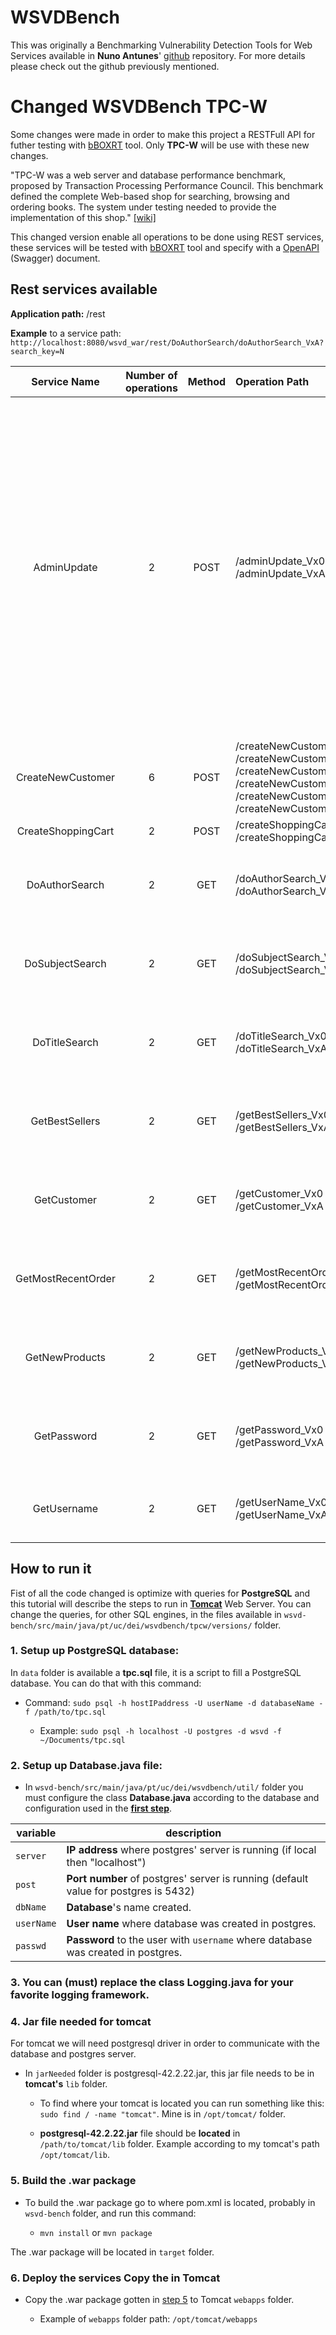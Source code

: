 # WSVDBench

This was originally a Benchmarking Vulnerability Detection Tools for Web Services available in **Nuno Antunes**' [github](https://github.com/nmsa/wsvd-bench) repository. For more details please check out the github previously mentioned.

# Changed WSVDBench TPC-W

Some changes were made in order to make this project a RESTFull API for futher testing with [bBOXRT](https://git.dei.uc.pt/cnl/bBOXRT/tree/master) tool. Only **TPC-W** will be use with these new changes. 

"TPC-W was a web server and database performance benchmark, proposed by Transaction Processing Performance Council. 
This benchmark defined the complete Web-based shop for searching, browsing and ordering books. The system under testing needed to provide the implementation of this shop." [[wiki]](https://en.wikipedia.org/wiki/TPC-W)

This changed version enable all operations to be done using REST services, these services will be tested with [bBOXRT](https://git.dei.uc.pt/cnl/bBOXRT/tree/master) tool and specify with a [OpenAPI](https://swagger.io/specification/) (Swagger) document.

## Rest services available

**Application path:** /rest

**Example** to a service path: `http://localhost:8080/wsvd_war/rest/DoAuthorSearch/doAuthorSearch_VxA?search_key=N`


Service Name  | Number of operations | Method | Operation Path | Parameters
:-: | :-: | :-: | :-- | :-:
AdminUpdate  | 2 | POST | /adminUpdate\_Vx0  <br />  /adminUpdate\_VxA | Location: Query  <br />  name: i\_id  <br />  Type: (int)  <br />  --------------  <br />  Location: Query  <br />  name: cost  <br />  Type: (double)  <br />  --------------  <br />  Location: Query  <br />  name: image  <br />  Type: (String)  <br />  --------------  <br />  Location: Query  <br />  name: thumbnail  <br />  Type: (String)
CreateNewCustomer  | 6 | POST | /createNewCustomer\_Vx0  <br />  /createNewCustomer\_VxA  <br />  /createNewCustomer\_Vx078  <br />  /createNewCustomer\_Vx103  <br />  /createNewCustomer\_Vx113  <br />  /createNewCustomer\_Vx132  <br />  | JSON
CreateShoppingCart  | 2 | POST | /createShoppingCart\_Vx0  <br />  /createShoppingCart\_VxA | JSON
DoAuthorSearch  | 2 | GET | /doAuthorSearch\_VxA  <br />  /doAuthorSearch\_Vx0 | Location: Query  <br />  name: search_key  <br />  Type: (String)
DoSubjectSearch  | 2 | GET | /doSubjectSearch\_Vx0  <br />  /doSubjectSearch\_VxA | Location: Query  <br />  name: search_key  <br />  Type: (String)
DoTitleSearch  | 2 | GET | /doTitleSearch\_Vx0  <br />  /doTitleSearch\_VxA| Location: Query  <br />  name: search_key  <br />  Type: (String)
GetBestSellers  | 2 | GET | /getBestSellers\_Vx0  <br />  /getBestSellers\_VxA| Location: Query  <br />  name: subject  <br />  Type: (String)
GetCustomer  | 2 | GET | /getCustomer\_Vx0  <br />  /getCustomer\_VxA | Location: Query  <br />  name: UNAME  <br />  Type: (String)
GetMostRecentOrder  | 2 | GET | /getMostRecentOrder\_Vx0  <br />  /getMostRecentOrder\_VxA | Location: Query  <br />  name: c_uname  <br />  Type: (String)
GetNewProducts  | 2 | GET | /getNewProducts\_Vx0  <br />  /getNewProducts\_VxA | Location: Query  <br />  name: subject  <br />  Type: (String)
GetPassword  | 2 | GET | /getPassword\_Vx0  <br />  /getPassword\_VxA | Location: Query  <br />  name: C_UNAME  <br />  Type: (String)
GetUsername  | 2 | GET | /getUserName\_Vx0  <br />  /getUserName\_VxA | Location: Query  <br />  name: C_ID  <br />  Type: (String)

## How to run it

Fist of all the code changed is optimize with queries for **PostgreSQL** and this tutorial will describe the steps to run in [**Tomcat**](http://tomcat.apache.org/) Web Server. 
You can change the queries, for other SQL engines, in the files available in `wsvd-bench/src/main/java/pt/uc/dei/wsvdbench/tpcw/versions/` folder.

### <a name="step1"></a>1. Setup up PostgreSQL database:
In `data` folder is available a **tpc.sql** file, it is a script to fill a PostgreSQL database. You can do that with this command:

* Command:
`sudo psql -h hostIPaddress -U userName -d databaseName -f /path/to/tpc.sql`

	- Example: `sudo psql -h localhost -U postgres -d wsvd -f ~/Documents/tpc.sql`

### 2. Setup up Database.java file:
* In `wsvd-bench/src/main/java/pt/uc/dei/wsvdbench/util/` folder you must configure the class **Database.java** according to the database and configuration used in the [**first step**](#step1).

variable  | description
------------- | -------------
`server`  | **IP address** where postgres' server is running (if local then "localhost")
`post`  | **Port number** of postgres' server is running (default value for postgres is 5432)
`dbName`  | **Database**'s name created.
`userName` | **User name** where database was created in postgres.
`passwd` | **Password** to the user with `username` where database was created in postgres.
 
### 3. You can (must) replace the class Logging.java for your favorite logging framework.

### 4. Jar file needed for tomcat

For tomcat we will need postgresql driver in order to communicate with the database and postgres server. 

* In `jarNeeded` folder is postgresql-42.2.22.jar, this jar file needs to be in **tomcat's** `lib` folder.

	- To find where your tomcat is located you can run something like this:
`sudo find / -name "tomcat"`. Mine is in `/opt/tomcat/` folder.

	- **postgresql-42.2.22.jar** file should be **located** in  `/path/to/tomcat/lib` folder. Example according to my tomcat's path `/opt/tomcat/lib`.

### <a name="step5"></a>5. Build the .war package

* To build the .war package go to where pom.xml is located, probably in `wsvd-bench` folder, and run this command:

	- `mvn install` or `mvn package`

The .war package will be located in `target` folder.

### 6. Deploy the services Copy the in Tomcat

* Copy the .war package gotten in [step 5](#step5) to Tomcat `webapps` folder.

	- Example of `webapps` folder path: `/opt/tomcat/webapps`

